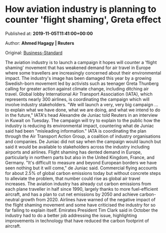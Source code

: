 
# How aviation industry is planning to counter 'flight shaming', Greta effect

Published at: **2019-11-05T11:41:00+00:00**

Author: **Ahmed Hagagy | Reuters**

Original: [Business-Standard](https://www.business-standard.com/article/international/how-aviation-industry-is-planning-to-counter-flight-shaming-greta-effect-119110501149_1.html)

The aviation industry is to launch a campaign it hopes will counter a 'flight shaming' movement that has weakened demand for air travel in Europe where some travellers are increasingly concerned about their environmental impact.
The industry's image has been damaged this year by a growing Swedish-born movement led by activists such as teenager Greta Thunberg calling for greater action against climate change, including ditching air travel.
Global lobby International Air Transport Association (IATA), which represents nearly 300 airlines, is coordinating the campaign which will involve industry stakeholders.
"We will launch a very, very big campaign ... to explain what we have done, what we are doing, and what we intend to do in the future," IATA's head Alexandre de Juniac told Reuters in an interview in Kuwait on Tuesday.
The campaign will try to explain to the public how the industry is reducing its environmental impact, countering what de Juniac said had been "misleading information."
IATA is coordinating the plan through the Air Transport Action Group, a coalition of industry organisations and companies.
De Juniac did not say when the campaign would launch but said it would be available to stakeholders across the industry including airports and airlines.
Flight shaming has dented demand in Europe, particularly in northern parts but also in the United Kingdom, France, and Germany.
"It's difficult to measure and beyond European borders we have seen nothing but it will come," de Juniac said.
Commercial flying accounts for about 2.5% of global carbon emissions today but without concrete steps to alleviate the problem, that number could rise as global air travel increases.
The aviation industry has already cut carbon emissions from each plane traveller in half since 1990, largely thanks to more fuel-efficient aircraft, and has a plan to cut net emissions by 2050 and achieve carbon-neutral growth from 2020.
Airlines have warned of the negative impact of the flight shaming movement and some have criticised the industry for so far failing to explain itself.
Emirates President Tim Clark said in October the industry had to do a better job addressing the issue, highlighting improvements in technology that have reduced the carbon footprint of aircraft.
